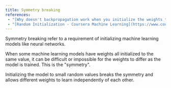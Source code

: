 ```yaml
---
title: Symmetry breaking
references:
 - "[Why doesn't backpropagation work when you initialize the weights the same value? -- Cross Validated](https://stats.stackexchange.com/questions/45087/why-doesnt-backpropagation-work-when-you-initialize-the-weights-the-same-value)"
 - "[Random Initialization - Coursera Machine Learning](https://www.coursera.org/learn/machine-learning/lecture/ND5G5/random-initialization)"
---
```

Symmetry breaking refer to a requirement of initializing machine
learning models like neural networks.

When some machine learning models have weights all initialized
to the same value, it can be difficult or impossible for the
weights to differ as the model is trained. This is the "symmetry".

Initializing the model to small random values breaks the symmetry
and allows different weights to learn independently of each other.

